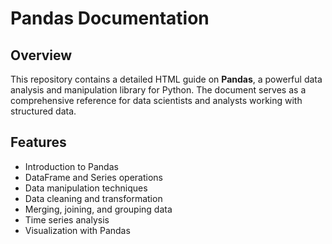 # Pandas Documentation

## Overview
This repository contains a detailed HTML guide on **Pandas**, a powerful data analysis and manipulation library for Python. The document serves as a comprehensive reference for data scientists and analysts working with structured data.

## Features
- Introduction to Pandas
- DataFrame and Series operations
- Data manipulation techniques
- Data cleaning and transformation
- Merging, joining, and grouping data
- Time series analysis
- Visualization with Pandas
